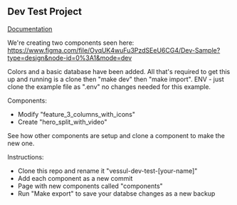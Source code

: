 ## Dev Test Project

[Documentation](https://docs.webchaos.dev/)

We're creating two components seen here: 
https://www.figma.com/file/OyqUK4wuFu3PzdSEeU6CG4/Dev-Sample?type=design&node-id=0%3A1&mode=dev

Colors and a basic database have been added. All that's required to get this up and running is a clone then "make dev" then "make import". ENV - just clone the example file as ".env" no changes needed for this example.

Components: 
- Modify "feature_3_columns_with_icons"
- Create "hero_split_with_video"

See how other components are setup and clone a component to make the new one.

Instructions: 
- Clone this repo and rename it "vessul-dev-test-[your-name]"
- Add each component as a new commit
- Page with new components called "components"
- Run "Make export" to save your databse changes as a new backup

